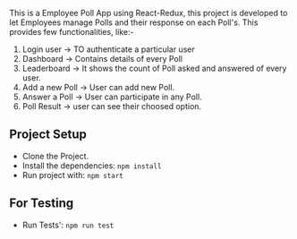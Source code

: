 This is a Employee Poll App using React-Redux, this project is developed to let Employees manage Polls and their response on each Poll's.
This provides few functionalities, like:-

1. Login user -> TO authenticate a particular user
2. Dashboard -> Contains details of every Poll
3. Leaderboard -> It shows the count of Poll asked and answered of every user.
4. Add a new Poll -> User can add new Poll.
5. Answer a Poll -> User can participate in any Poll.
6. Poll Result -> user can see their choosed option.

## Project Setup
- Clone the Project.
- Install the dependencies: `npm install`
- Run project with: `npm start`

## For Testing
- Run Tests': `npm run test`
